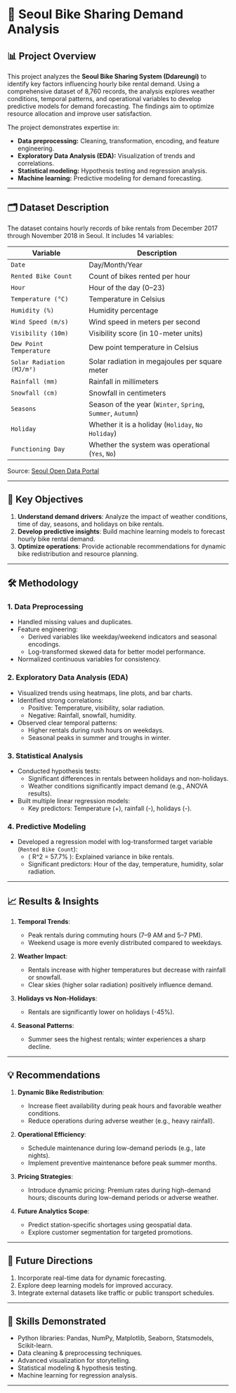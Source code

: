 # 🚴 Seoul Bike Sharing Demand Analysis

## 📊 Project Overview
This project analyzes the **Seoul Bike Sharing System (Ddareungi)** to identify key factors influencing hourly bike rental demand. Using a comprehensive dataset of 8,760 records, the analysis explores weather conditions, temporal patterns, and operational variables to develop predictive models for demand forecasting. The findings aim to optimize resource allocation and improve user satisfaction.

The project demonstrates expertise in:
- **Data preprocessing:** Cleaning, transformation, encoding, and feature engineering.
- **Exploratory Data Analysis (EDA):** Visualization of trends and correlations.
- **Statistical modeling:** Hypothesis testing and regression analysis.
- **Machine learning:** Predictive modeling for demand forecasting.

---

## 🗂️ Dataset Description
The dataset contains hourly records of bike rentals from December 2017 through November 2018 in Seoul. It includes 14 variables:

| Variable              | Description                                                  |
|-----------------------|--------------------------------------------------------------|
| `Date`                | Day/Month/Year                                              |
| `Rented Bike Count`   | Count of bikes rented per hour                              |
| `Hour`                | Hour of the day (0–23)                                      |
| `Temperature (°C)`    | Temperature in Celsius                                       |
| `Humidity (%)`        | Humidity percentage                                          |
| `Wind Speed (m/s)`    | Wind speed in meters per second                              |
| `Visibility (10m)`    | Visibility score (in 10-meter units)                         |
| `Dew Point Temperature` | Dew point temperature in Celsius                           |
| `Solar Radiation (MJ/m²)` | Solar radiation in megajoules per square meter           |
| `Rainfall (mm)`       | Rainfall in millimeters                                      |
| `Snowfall (cm)`       | Snowfall in centimeters                                      |
| `Seasons`             | Season of the year (`Winter`, `Spring`, `Summer`, `Autumn`) |
| `Holiday`             | Whether it is a holiday (`Holiday`, `No Holiday`)           |
| `Functioning Day`     | Whether the system was operational (`Yes`, `No`)            |

Source: [Seoul Open Data Portal](http://data.seoul.go.kr/)

---

## 🚀 Key Objectives
1. **Understand demand drivers**: Analyze the impact of weather conditions, time of day, seasons, and holidays on bike rentals.
2. **Develop predictive insights**: Build machine learning models to forecast hourly bike rental demand.
3. **Optimize operations**: Provide actionable recommendations for dynamic bike redistribution and resource planning.

---

## 🛠️ Methodology
### 1. **Data Preprocessing**
- Handled missing values and duplicates.
- Feature engineering:
  - Derived variables like weekday/weekend indicators and seasonal encodings.
  - Log-transformed skewed data for better model performance.
- Normalized continuous variables for consistency.

### 2. **Exploratory Data Analysis (EDA)**
- Visualized trends using heatmaps, line plots, and bar charts.
- Identified strong correlations:
  - Positive: Temperature, visibility, solar radiation.
  - Negative: Rainfall, snowfall, humidity.
- Observed clear temporal patterns:
  - Higher rentals during rush hours on weekdays.
  - Seasonal peaks in summer and troughs in winter.

### 3. **Statistical Analysis**
- Conducted hypothesis tests:
  - Significant differences in rentals between holidays and non-holidays.
  - Weather conditions significantly impact demand (e.g., ANOVA results).
- Built multiple linear regression models:
  - Key predictors: Temperature (+), rainfall (-), holidays (-).

### 4. **Predictive Modeling**
- Developed a regression model with log-transformed target variable (`Rented Bike Count`):
  - \( R^2 = 57.7\% \): Explained variance in bike rentals.
  - Significant predictors: Hour of the day, temperature, humidity, solar radiation.

---

## 📈 Results & Insights
1. **Temporal Trends**:
   - Peak rentals during commuting hours (7–9 AM and 5–7 PM).
   - Weekend usage is more evenly distributed compared to weekdays.

2. **Weather Impact**:
   - Rentals increase with higher temperatures but decrease with rainfall or snowfall.
   - Clear skies (higher solar radiation) positively influence demand.

3. **Holidays vs Non-Holidays**:
   - Rentals are significantly lower on holidays (-45%).

4. **Seasonal Patterns**:
   - Summer sees the highest rentals; winter experiences a sharp decline.

---

## 💡 Recommendations
1. **Dynamic Bike Redistribution**:
   - Increase fleet availability during peak hours and favorable weather conditions.
   - Reduce operations during adverse weather (e.g., heavy rainfall).

2. **Operational Efficiency**:
   - Schedule maintenance during low-demand periods (e.g., late nights).
   - Implement preventive maintenance before peak summer months.

3. **Pricing Strategies**:
   - Introduce dynamic pricing: Premium rates during high-demand hours; discounts during low-demand periods or adverse weather.

4. **Future Analytics Scope**:
   - Predict station-specific shortages using geospatial data.
   - Explore customer segmentation for targeted promotions.

---

## 🔮 Future Directions
1. Incorporate real-time data for dynamic forecasting.
2. Explore deep learning models for improved accuracy.
3. Integrate external datasets like traffic or public transport schedules.

---

## 💼 Skills Demonstrated
- Python libraries: Pandas, NumPy, Matplotlib, Seaborn, Statsmodels, Scikit-learn.
- Data cleaning & preprocessing techniques.
- Advanced visualization for storytelling.
- Statistical modeling & hypothesis testing.
- Machine learning for regression analysis.

---